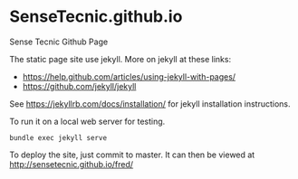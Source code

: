 # SenseTecnic.github.io
Sense Tecnic Github Page

The static page site use jekyll.  More on jekyll at these links:

- https://help.github.com/articles/using-jekyll-with-pages/
- https://github.com/jekyll/jekyll

See https://jekyllrb.com/docs/installation/ for jekyll installation instructions.

To run it on a local web server for testing.

    bundle exec jekyll serve
    
To deploy the site, just commit to master.  It can then be viewed at http://sensetecnic.github.io/fred/

